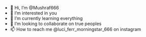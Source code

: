- 👋 Hi, I’m @Mushraf666
- 👀 I’m interested in you
- 🌱 I’m currently learning everything
- 💞️ I’m looking to collaborate on true peoples
- 📫 How to reach me @luci_ferr_morningstar_666 on instagram

<!---
Mushraf666/Mushraf666 is a ✨ special ✨ repository because its `README.md` (this file) appears on your GitHub profile.
You can click the Preview link to take a look at your changes.
--->
